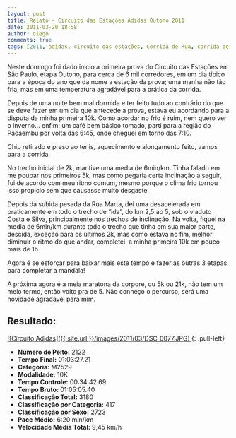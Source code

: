 ```yaml
---
layout: post
title: Relato - Circuito das Estações Adidas Outono 2011
date: 2011-03-20 18:58
author: diego
comments: true
tags: [2011, adidas, circuito das estações, Corrida de Rua, corrida de rua, Pacaembu]
---
```

Neste domingo foi dado inicio a primeira prova do Circuito das Estações em São Paulo, etapa Outono, para cerca de 6 mil corredores, em um dia típico para a época do ano que da nome a estação da prova; uma manha não tão fria, mas em uma temperatura agradável para a prática da corrida.

Depois de uma noite bem mal dormida e ter feito tudo ao contrário do que se deve fazer em um dia que antecede a prova, estava eu acordando para a disputa da minha primeira 10k. Como acordar no frio é ruim, nem quero ver o inverno... enfim: um café bem básico tomado, parti para a região do Pacaembu por volta das 6:45, onde cheguei em torno das 7:10.

Chip retirado e preso ao tenis, aquecimento e alongamento feito, vamos para a corrida.

No trecho inicial de 2k, mantive uma media de 6min/km. Tinha falado em me poupar nos primeiros 5k, mas como pegaria certa inclinação a seguir, fui de acordo com meu ritmo comum, mesmo porque o clima frio tornou isso propicio sem que causasse muito desgaste.

Depois da subida pesada da Rua Marta, dei uma desacelerada em praticamente em todo o trecho de “ida”, do km 2,5 ao 5, sob o viaduto Costa e Silva, principalmente nos trechos de inclinação. Na volta, fiquei na media de 6min/km durante todo o trecho que tinha em sua maior parte, descida, exceção para os últimos 2k, mas como estava no fim, melhor diminuir o ritmo do que andar, completei  a minha primeira 10k em pouco mais de 1h.

Agora é se esforçar para baixar mais este tempo e fazer as outras 3 etapas para completar a mandala!

A próxima agora é a meia maratona da corpore, ou 5k ou 21k, não tem um meio termo, então volto pra de 5. Não conheço o percurso, será uma novidade agradável para mim.

## Resultado:

<a href="/images/2011/03/DSC_0077_big.JPG">
![Circuito Adidas]({{ site.url }}/images/2011/03/DSC_0077.JPG)
</a>
{: .pull-left}

* **Número de Peito:** 2122
* **Tempo Final:** 01:03:27.21
* **Categoria:** M2529
* **Modalidade:** 10K
* **Tempo Controle:** 00:34:42.69
* **Tempo Bruto:** 01:05:05.40
* **Classificação Total:** 3180
* **Classificação por Categoria:** 417
* **Classificação por Sexo:** 2723
* **Pace Médio:** 	6:20 min/km
* **Velocidade Média Total:** 9,45 km/h


